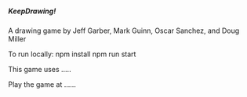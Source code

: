 ##### KeepDrawing!
A drawing game by Jeff Garber, Mark Guinn, Oscar Sanchez, and Doug Miller

To run locally:
npm install
npm run start

This game uses .....


Play the game at ......
